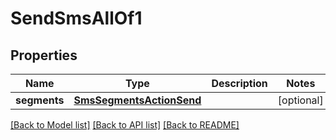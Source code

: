 # SendSmsAllOf1

## Properties
Name | Type | Description | Notes
------------ | ------------- | ------------- | -------------
**segments** | [**SmsSegmentsActionSend**](SmsSegmentsActionSend.md) |  | [optional] 

[[Back to Model list]](../README.md#documentation-for-models) [[Back to API list]](../README.md#documentation-for-api-endpoints) [[Back to README]](../README.md)


